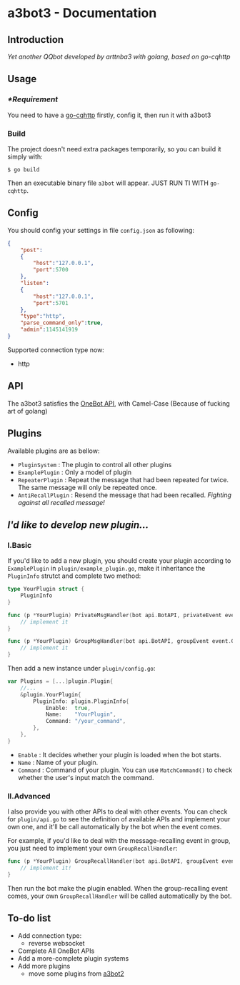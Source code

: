 # a3bot3 - Documentation

## Introduction

_Yet another QQbot developed by arttnba3 with golang, based on go-cqhttp_

## Usage

### _*Requirement_

You need to have a [go-cqhttp](https://github.com/Mrs4s/go-cqhttp) firstly, config it, then run it with a3bot3

### Build

The project doesn't need extra packages temporarily, so you can build it simply with:

```shell
$ go build
```

Then an executable binary file `a3bot` will appear. JUST RUN TI WITH `go-cqhttp`.

## Config

You should config your settings in file `config.json` as following:

```json
{
    "post":
    {
        "host":"127.0.0.1",
        "port":5700
    },
    "listen":
    {
        "host":"127.0.0.1",
        "port":5701
    },
    "type":"http",
    "parse_command_only":true,
    "admin":1145141919
}
```

Supported connection type now:

- http

## API

The a3bot3 satisfies the [OneBot API](https://onebot.dev/), with Camel-Case (Because of fucking art of golang)

## Plugins

Available plugins are as bellow:

- `PluginSystem` : The plugin to control all other plugins
- `ExamplePlugin` : Only a model of plugin
- `RepeaterPlugin` : Repeat the message that had been repeated for twice. The same message will only be repeated once.
- `AntiRecallPlugin` : Resend the message that had been recalled. _Fighting against all recalled message!_

## _I'd like to develop new plugin..._

### I.Basic

If you'd like to add a new plugin, you should create your plugin according to `ExamplePlugin` in `plugin/example_plugin.go`, make it inheritance the `PluginInfo` strutct and complete two method:

```go
type YourPlugin struct {
	PluginInfo
}

func (p *YourPlugin) PrivateMsgHandler(bot api.BotAPI, privateEvent event.PrivateEvent, messages []string) int {
	// implement it
}

func (p *YourPlugin) GroupMsgHandler(bot api.BotAPI, groupEvent event.GroupEvent, messages []string) int {
	// implement it
}
```

Then add a new instance under `plugin/config.go`:

```go
var Plugins = [...]plugin.Plugin{
    //...
	&plugin.YourPlugin{
		PluginInfo: plugin.PluginInfo{
			Enable:  true,
			Name:    "YourPlugin",
			Command: "/your_command",
		},
	},
}
```

- `Enable` : It decides whether your plugin is loaded when the bot starts.
- `Name` : Name of your plugin.
- `Command` : Command of your plugin. You can use `MatchCommand()` to check whether the user's input match the command.

### II.Advanced

I also provide you with other APIs to deal with other events. You can check for `plugin/api.go` to see the definition of available APIs and implement your own one, and it'll be call automatically by the bot when the event comes.

For example, if you'd like to deal with the message-recalling event in group, you just need to implement your own `GroupRecallHandler`:

```go
func (p *YourPlugin) GroupRecallHandler(bot api.BotAPI, groupEvent event.GroupEvent, messages []string) int {
	// implement it!
}
```

Then run the bot make the plugin enabled. When the group-recalling event comes, your own `GroupRecallHandler` will be called automatically by the bot.

## To-do list

- Add connection type:
  - reverse websocket
- Complete All OneBot APIs
- Add a more-complete plugin systems
- Add more plugins
  - move some plugins from [a3bot2](https://github.com/arttnba3/a3bot2)